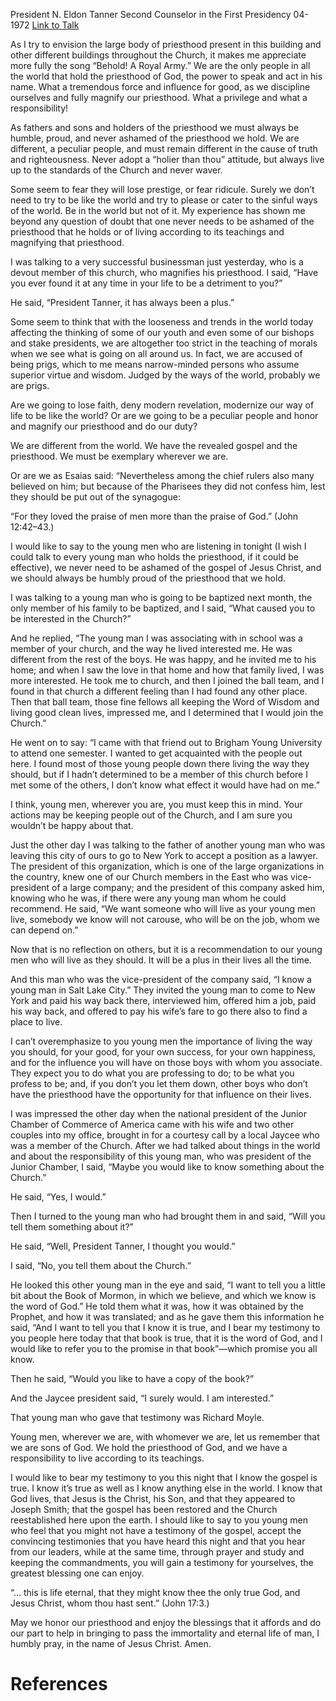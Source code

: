 President N. Eldon Tanner
Second Counselor in the First Presidency
04-1972
[Link to Talk](https://www.churchofjesuschrist.org/study/general-conference/1972/04/the-priesthood-a-royal-army?lang=eng)

As I try to envision the large body of priesthood present in this building and other different buildings throughout the Church, it makes me appreciate more fully the song “Behold! A Royal Army.” We are the only people in all the world that hold the priesthood of God, the power to speak and act in his name. What a tremendous force and influence for good, as we discipline ourselves and fully magnify our priesthood. What a privilege and what a responsibility!

As fathers and sons and holders of the priesthood we must always be humble, proud, and never ashamed of the priesthood we hold. We are different, a peculiar people, and must remain different in the cause of truth and righteousness. Never adopt a “holier than thou” attitude, but always live up to the standards of the Church and never waver.

Some seem to fear they will lose prestige, or fear ridicule. Surely we don’t need to try to be like the world and try to please or cater to the sinful ways of the world. Be in the world but not of it. My experience has shown me beyond any question of doubt that one never needs to be ashamed of the priesthood that he holds or of living according to its teachings and magnifying that priesthood.

I was talking to a very successful businessman just yesterday, who is a devout member of this church, who magnifies his priesthood. I said, “Have you ever found it at any time in your life to be a detriment to you?”

He said, “President Tanner, it has always been a plus.”

Some seem to think that with the looseness and trends in the world today affecting the thinking of some of our youth and even some of our bishops and stake presidents, we are altogether too strict in the teaching of morals when we see what is going on all around us. In fact, we are accused of being prigs, which to me means narrow-minded persons who assume superior virtue and wisdom. Judged by the ways of the world, probably we are prigs.

Are we going to lose faith, deny modern revelation, modernize our way of life to be like the world? Or are we going to be a peculiar people and honor and magnify our priesthood and do our duty?

We are different from the world. We have the revealed gospel and the priesthood. We must be exemplary wherever we are.

Or are we as Esaias said: “Nevertheless among the chief rulers also many believed on him; but because of the Pharisees they did not confess him, lest they should be put out of the synagogue:

“For they loved the praise of men more than the praise of God.” (John 12:42–43.)

I would like to say to the young men who are listening in tonight (I wish I could talk to every young man who holds the priesthood, if it could be effective), we never need to be ashamed of the gospel of Jesus Christ, and we should always be humbly proud of the priesthood that we hold.

I was talking to a young man who is going to be baptized next month, the only member of his family to be baptized, and I said, “What caused you to be interested in the Church?”

And he replied, “The young man I was associating with in school was a member of your church, and the way he lived interested me. He was different from the rest of the boys. He was happy, and he invited me to his home; and when I saw the love in that home and how that family lived, I was more interested. He took me to church, and then I joined the ball team, and I found in that church a different feeling than I had found any other place. Then that ball team, those fine fellows all keeping the Word of Wisdom and living good clean lives, impressed me, and I determined that I would join the Church.”

He went on to say: “I came with that friend out to Brigham Young University to attend one semester. I wanted to get acquainted with the people out here. I found most of those young people down there living the way they should, but if I hadn’t determined to be a member of this church before I met some of the others, I don’t know what effect it would have had on me.”

I think, young men, wherever you are, you must keep this in mind. Your actions may be keeping people out of the Church, and I am sure you wouldn’t be happy about that.

Just the other day I was talking to the father of another young man who was leaving this city of ours to go to New York to accept a position as a lawyer. The president of this organization, which is one of the large organizations in the country, knew one of our Church members in the East who was vice-president of a large company; and the president of this company asked him, knowing who he was, if there were any young man whom he could recommend. He said, “We want someone who will live as your young men live, somebody we know will not carouse, who will be on the job, whom we can depend on.”

Now that is no reflection on others, but it is a recommendation to our young men who will live as they should. It will be a plus in their lives all the time.

And this man who was the vice-president of the company said, “I know a young man in Salt Lake City.” They invited the young man to come to New York and paid his way back there, interviewed him, offered him a job, paid his way back, and offered to pay his wife’s fare to go there also to find a place to live.

I can’t overemphasize to you young men the importance of living the way you should, for your good, for your own success, for your own happiness, and for the influence you will have on those boys with whom you associate. They expect you to do what you are professing to do; to be what you profess to be; and, if you don’t you let them down, other boys who don’t have the priesthood have the opportunity for that influence on their lives.

I was impressed the other day when the national president of the Junior Chamber of Commerce of America came with his wife and two other couples into my office, brought in for a courtesy call by a local Jaycee who was a member of the Church. After we had talked about things in the world and about the responsibility of this young man, who was president of the Junior Chamber, I said, “Maybe you would like to know something about the Church.”

He said, “Yes, I would.”

Then I turned to the young man who had brought them in and said, “Will you tell them something about it?”

He said, “Well, President Tanner, I thought you would.”

I said, “No, you tell them about the Church.”

He looked this other young man in the eye and said, “I want to tell you a little bit about the Book of Mormon, in which we believe, and which we know is the word of God.” He told them what it was, how it was obtained by the Prophet, and how it was translated; and as he gave them this information he said, “And I want to tell you that I know it is true, and I bear my testimony to you people here today that that book is true, that it is the word of God, and I would like to refer you to the promise in that book”—which promise you all know.

Then he said, “Would you like to have a copy of the book?”

And the Jaycee president said, “I surely would. I am interested.”

That young man who gave that testimony was Richard Moyle.

Young men, wherever we are, with whomever we are, let us remember that we are sons of God. We hold the priesthood of God, and we have a responsibility to live according to its teachings.

I would like to bear my testimony to you this night that I know the gospel is true. I know it’s true as well as I know anything else in the world. I know that God lives, that Jesus is the Christ, his Son, and that they appeared to Joseph Smith; that the gospel has been restored and the Church reestablished here upon the earth. I should like to say to you young men who feel that you might not have a testimony of the gospel, accept the convincing testimonies that you have heard this night and that you hear from our leaders, while at the same time, through prayer and study and keeping the commandments, you will gain a testimony for yourselves, the greatest blessing one can enjoy.

“… this is life eternal, that they might know thee the only true God, and Jesus Christ, whom thou hast sent.” (John 17:3.)

May we honor our priesthood and enjoy the blessings that it affords and do our part to help in bringing to pass the immortality and eternal life of man, I humbly pray, in the name of Jesus Christ. Amen.

# References
